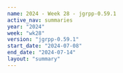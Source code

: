 ```yaml
---
name: 2024 - Week 28 - jgrpp-0.59.1
active_nav: summaries
year: "2024"
week: "wk28"
version: "jgrpp-0.59.1"
start_date: "2024-07-08"
end_date: "2024-07-14"
layout: "summary"
---
```

